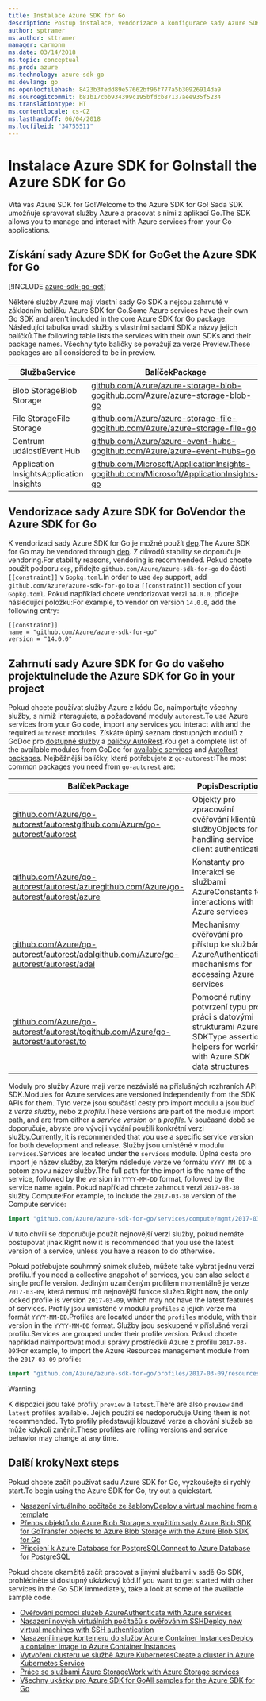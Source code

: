 ```yaml
---
title: Instalace Azure SDK for Go
description: Postup instalace, vendorizace a konfigurace sady Azure SDK for Go
author: sptramer
ms.author: sttramer
manager: carmonm
ms.date: 03/14/2018
ms.topic: conceptual
ms.prod: azure
ms.technology: azure-sdk-go
ms.devlang: go
ms.openlocfilehash: 8423b3fedd89e57662bf96f777a5b30926914da9
ms.sourcegitcommit: b81b17cbb934399c195bfdcb87137aee935f5234
ms.translationtype: HT
ms.contentlocale: cs-CZ
ms.lasthandoff: 06/04/2018
ms.locfileid: "34755511"
---
```

# <a name="install-the-azure-sdk-for-go"></a><span data-ttu-id="24be1-103">Instalace Azure SDK for Go</span><span class="sxs-lookup"><span data-stu-id="24be1-103">Install the Azure SDK for Go</span></span>

<span data-ttu-id="24be1-104">Vítá vás Azure SDK for Go!</span><span class="sxs-lookup"><span data-stu-id="24be1-104">Welcome to the Azure SDK for Go!</span></span> <span data-ttu-id="24be1-105">Sada SDK umožňuje spravovat služby Azure a pracovat s nimi z aplikací Go.</span><span class="sxs-lookup"><span data-stu-id="24be1-105">The SDK allows you to manage and interact with Azure services from your Go applications.</span></span>

## <a name="get-the-azure-sdk-for-go"></a><span data-ttu-id="24be1-106">Získání sady Azure SDK for Go</span><span class="sxs-lookup"><span data-stu-id="24be1-106">Get the Azure SDK for Go</span></span>

[!INCLUDE [azure-sdk-go-get](includes/azure-sdk-go-get.md)]

<span data-ttu-id="24be1-107">Některé služby Azure mají vlastní sady Go SDK a nejsou zahrnuté v základním balíčku Azure SDK for Go.</span><span class="sxs-lookup"><span data-stu-id="24be1-107">Some Azure services have their own Go SDK and aren't included in the core Azure SDK for Go package.</span></span> <span data-ttu-id="24be1-108">Následující tabulka uvádí služby s vlastními sadami SDK a názvy jejich balíčků.</span><span class="sxs-lookup"><span data-stu-id="24be1-108">The following table lists the services with their own SDKs and their package names.</span></span> <span data-ttu-id="24be1-109">Všechny tyto balíčky se považují za verze Preview.</span><span class="sxs-lookup"><span data-stu-id="24be1-109">These packages are all considered to be in preview.</span></span>

| <span data-ttu-id="24be1-110">Služba</span><span class="sxs-lookup"><span data-stu-id="24be1-110">Service</span></span> | <span data-ttu-id="24be1-111">Balíček</span><span class="sxs-lookup"><span data-stu-id="24be1-111">Package</span></span> |
|---------|---------|
| <span data-ttu-id="24be1-112">Blob Storage</span><span class="sxs-lookup"><span data-stu-id="24be1-112">Blob Storage</span></span> | [<span data-ttu-id="24be1-113">github.com/Azure/azure-storage-blob-go</span><span class="sxs-lookup"><span data-stu-id="24be1-113">github.com/Azure/azure-storage-blob-go</span></span>](https://github.com/Azure/azure-storage-blob-go) |
| <span data-ttu-id="24be1-114">File Storage</span><span class="sxs-lookup"><span data-stu-id="24be1-114">File Storage</span></span> | [<span data-ttu-id="24be1-115">github.com/Azure/azure-storage-file-go</span><span class="sxs-lookup"><span data-stu-id="24be1-115">github.com/Azure/azure-storage-file-go</span></span>](https://github.com/Azure/azure-storage-file-go) |
| <span data-ttu-id="24be1-116">Centrum událostí</span><span class="sxs-lookup"><span data-stu-id="24be1-116">Event Hub</span></span> | [<span data-ttu-id="24be1-117">github.com/Azure/azure-event-hubs-go</span><span class="sxs-lookup"><span data-stu-id="24be1-117">github.com/Azure/azure-event-hubs-go</span></span>](https://github.com/Azure/azure-event-hubs-go) |
| <span data-ttu-id="24be1-118">Application Insights</span><span class="sxs-lookup"><span data-stu-id="24be1-118">Application Insights</span></span> | [<span data-ttu-id="24be1-119">github.com/Microsoft/ApplicationInsights-go</span><span class="sxs-lookup"><span data-stu-id="24be1-119">github.com/Microsoft/ApplicationInsights-go</span></span>](https://github.com/Microsoft/ApplicationInsights-go) |

## <a name="vendor-the-azure-sdk-for-go"></a><span data-ttu-id="24be1-120">Vendorizace sady Azure SDK for Go</span><span class="sxs-lookup"><span data-stu-id="24be1-120">Vendor the Azure SDK for Go</span></span>

<span data-ttu-id="24be1-121">K vendorizaci sady Azure SDK for Go je možné použít [dep](https://github.com/golang/dep).</span><span class="sxs-lookup"><span data-stu-id="24be1-121">The Azure SDK for Go may be vendored through [dep](https://github.com/golang/dep).</span></span> <span data-ttu-id="24be1-122">Z důvodů stability se doporučuje vendoring.</span><span class="sxs-lookup"><span data-stu-id="24be1-122">For stability reasons, vendoring is recommended.</span></span> <span data-ttu-id="24be1-123">Pokud chcete použít podporu `dep`, přidejte `github.com/Azure/azure-sdk-for-go` do části `[[constraint]]` v `Gopkg.toml`.</span><span class="sxs-lookup"><span data-stu-id="24be1-123">In order to use `dep` support, add `github.com/Azure/azure-sdk-for-go` to a `[[constraint]]` section of your `Gopkg.toml`.</span></span> <span data-ttu-id="24be1-124">Pokud například chcete vendorizovat verzi `14.0.0`, přidejte následující položku:</span><span class="sxs-lookup"><span data-stu-id="24be1-124">For example, to vendor on version `14.0.0`, add the following entry:</span></span>

```
[[constraint]]
name = "github.com/Azure/azure-sdk-for-go"
version = "14.0.0"
```

## <a name="include-the-azure-sdk-for-go-in-your-project"></a><span data-ttu-id="24be1-125">Zahrnutí sady Azure SDK for Go do vašeho projektu</span><span class="sxs-lookup"><span data-stu-id="24be1-125">Include the Azure SDK for Go in your project</span></span>

<span data-ttu-id="24be1-126">Pokud chcete používat služby Azure z kódu Go, naimportujte všechny služby, s nimiž interagujete, a požadované moduly `autorest`.</span><span class="sxs-lookup"><span data-stu-id="24be1-126">To use Azure services from your Go code, import any services you interact with and the required `autorest` modules.</span></span>
<span data-ttu-id="24be1-127">Získáte úplný seznam dostupných modulů z GoDoc pro [dostupné služby](https://godoc.org/github.com/Azure/azure-sdk-for-go) a [balíčky AutoRest](https://godoc.org/github.com/Azure/go-autorest).</span><span class="sxs-lookup"><span data-stu-id="24be1-127">You get a complete list of the available modules from GoDoc for [available services](https://godoc.org/github.com/Azure/azure-sdk-for-go) and [AutoRest packages](https://godoc.org/github.com/Azure/go-autorest).</span></span> <span data-ttu-id="24be1-128">Nejběžnější balíčky, které potřebujete z `go-autorest`:</span><span class="sxs-lookup"><span data-stu-id="24be1-128">The most common packages you need from `go-autorest` are:</span></span>

| <span data-ttu-id="24be1-129">Balíček</span><span class="sxs-lookup"><span data-stu-id="24be1-129">Package</span></span> | <span data-ttu-id="24be1-130">Popis</span><span class="sxs-lookup"><span data-stu-id="24be1-130">Description</span></span> |
|---------|-------------|
| <span data-ttu-id="24be1-131">[github.com/Azure/go-autorest/autorest][autorest]</span><span class="sxs-lookup"><span data-stu-id="24be1-131">[github.com/Azure/go-autorest/autorest][autorest]</span></span> | <span data-ttu-id="24be1-132">Objekty pro zpracování ověřování klientů služby</span><span class="sxs-lookup"><span data-stu-id="24be1-132">Objects for handling service client authentication</span></span> |
| <span data-ttu-id="24be1-133">[github.com/Azure/go-autorest/autorest/azure][autorest/azure]</span><span class="sxs-lookup"><span data-stu-id="24be1-133">[github.com/Azure/go-autorest/autorest/azure][autorest/azure]</span></span> | <span data-ttu-id="24be1-134">Konstanty pro interakci se službami Azure</span><span class="sxs-lookup"><span data-stu-id="24be1-134">Constants for interactions with Azure services</span></span> |
| <span data-ttu-id="24be1-135">[github.com/Azure/go-autorest/autorest/adal][autorest/adal]</span><span class="sxs-lookup"><span data-stu-id="24be1-135">[github.com/Azure/go-autorest/autorest/adal][autorest/adal]</span></span> | <span data-ttu-id="24be1-136">Mechanismy ověřování pro přístup ke službám Azure</span><span class="sxs-lookup"><span data-stu-id="24be1-136">Authentication mechanisms for accessing Azure services</span></span> |
| <span data-ttu-id="24be1-137">[github.com/Azure/go-autorest/autorest/to][autorest/to]</span><span class="sxs-lookup"><span data-stu-id="24be1-137">[github.com/Azure/go-autorest/autorest/to][autorest/to]</span></span> | <span data-ttu-id="24be1-138">Pomocné rutiny potvrzení typu pro práci s datovými strukturami Azure SDK</span><span class="sxs-lookup"><span data-stu-id="24be1-138">Type assertion helpers for working with Azure SDK data structures</span></span> |

[autorest]: https://godoc.org/github.com/Azure/go-autorest/autorest
[autorest/azure]: https://godoc.org/github.com/Azure/go-autorest/autorest/azure
[autorest/adal]: https://godoc.org/github.com/Azure/go-autorest/autorest/adal
[autorest/to]: https://godoc.org/github.com/Azure/go-autorest/autorest/to

<span data-ttu-id="24be1-139">Moduly pro služby Azure mají verze nezávislé na příslušných rozhraních API SDK.</span><span class="sxs-lookup"><span data-stu-id="24be1-139">Modules for Azure services are versioned independently from the SDK APIs for them.</span></span> <span data-ttu-id="24be1-140">Tyto verze jsou součástí cesty pro import modulu a jsou buď z _verze služby_, nebo z _profilu_.</span><span class="sxs-lookup"><span data-stu-id="24be1-140">These versions are part of the module import path, and are from either a _service version_ or a _profile_.</span></span> <span data-ttu-id="24be1-141">V současné době se doporučuje, abyste pro vývoj i vydání použili konkrétní verzi služby.</span><span class="sxs-lookup"><span data-stu-id="24be1-141">Currently, it is recommended that you use a specific service version for both development and release.</span></span> <span data-ttu-id="24be1-142">Služby jsou umístěné v modulu `services`.</span><span class="sxs-lookup"><span data-stu-id="24be1-142">Services are located under the `services` module.</span></span> <span data-ttu-id="24be1-143">Úplná cesta pro import je název služby, za kterým následuje verze ve formátu `YYYY-MM-DD` a potom znovu název služby.</span><span class="sxs-lookup"><span data-stu-id="24be1-143">The full path for the import is the name of the service, followed by the version in `YYYY-MM-DD` format, followed by the service name again.</span></span> <span data-ttu-id="24be1-144">Pokud například chcete zahrnout verzi `2017-03-30` služby Compute:</span><span class="sxs-lookup"><span data-stu-id="24be1-144">For example, to include the `2017-03-30` version of the Compute service:</span></span>

```go
import "github.com/Azure/azure-sdk-for-go/services/compute/mgmt/2017-03-30/compute"
```

<span data-ttu-id="24be1-145">V tuto chvíli se doporučuje použít nejnovější verzi služby, pokud nemáte postupovat jinak.</span><span class="sxs-lookup"><span data-stu-id="24be1-145">Right now it is recommended that you use the latest version of a service, unless you have a reason to do otherwise.</span></span>

<span data-ttu-id="24be1-146">Pokud potřebujete souhrnný snímek služeb, můžete také vybrat jednu verzi profilu.</span><span class="sxs-lookup"><span data-stu-id="24be1-146">If you need a collective snapshot of services, you can also select a single profile version.</span></span> <span data-ttu-id="24be1-147">Jediným uzamčeným profilem momentálně je verze `2017-03-09`, která nemusí mít nejnovější funkce služeb.</span><span class="sxs-lookup"><span data-stu-id="24be1-147">Right now, the only locked profile is version `2017-03-09`, which may not have the latest features of services.</span></span> <span data-ttu-id="24be1-148">Profily jsou umístěné v modulu `profiles` a jejich verze má formát `YYYY-MM-DD`.</span><span class="sxs-lookup"><span data-stu-id="24be1-148">Profiles are located under the `profiles` module, with their version in the `YYYY-MM-DD` format.</span></span> <span data-ttu-id="24be1-149">Služby jsou seskupené v příslušné verzi profilu.</span><span class="sxs-lookup"><span data-stu-id="24be1-149">Services are grouped under their profile version.</span></span> <span data-ttu-id="24be1-150">Pokud chcete například naimportovat modul správy prostředků Azure z profilu `2017-03-09`:</span><span class="sxs-lookup"><span data-stu-id="24be1-150">For example, to import the Azure Resources management module from the `2017-03-09` profile:</span></span>

```go
import "github.com/Azure/azure-sdk-for-go/profiles/2017-03-09/resources/mgmt/resources"
```

> [!WARNING]
> <span data-ttu-id="24be1-151">K dispozici jsou také profily `preview` a `latest`.</span><span class="sxs-lookup"><span data-stu-id="24be1-151">There are also `preview` and `latest` profiles available.</span></span> <span data-ttu-id="24be1-152">Jejich použití se nedoporučuje.</span><span class="sxs-lookup"><span data-stu-id="24be1-152">Using them is not recommended.</span></span> <span data-ttu-id="24be1-153">Tyto profily představují klouzavé verze a chování služeb se může kdykoli změnit.</span><span class="sxs-lookup"><span data-stu-id="24be1-153">These profiles are rolling versions and service behavior may change at any time.</span></span>

## <a name="next-steps"></a><span data-ttu-id="24be1-154">Další kroky</span><span class="sxs-lookup"><span data-stu-id="24be1-154">Next steps</span></span>

<span data-ttu-id="24be1-155">Pokud chcete začít používat sadu Azure SDK for Go, vyzkoušejte si rychlý start.</span><span class="sxs-lookup"><span data-stu-id="24be1-155">To begin using the Azure SDK for Go, try out a quickstart.</span></span>

* [<span data-ttu-id="24be1-156">Nasazení virtuálního počítače ze šablony</span><span class="sxs-lookup"><span data-stu-id="24be1-156">Deploy a virtual machine from a template</span></span>](azure-sdk-go-qs-vm.md)
* [<span data-ttu-id="24be1-157">Přenos objektů do Azure Blob Storage s využitím sady Azure Blob SDK for Go</span><span class="sxs-lookup"><span data-stu-id="24be1-157">Transfer objects to Azure Blob Storage with the Azure Blob SDK for Go</span></span>](/azure/storage/blobs/storage-quickstart-blobs-go?toc=%2fgo%2fazure%2ftoc.json)
* [<span data-ttu-id="24be1-158">Připojení k Azure Database for PostgreSQL</span><span class="sxs-lookup"><span data-stu-id="24be1-158">Connect to Azure Database for PostgreSQL</span></span>](/azure/postgresql/connect-go?toc=%2fgo%2fazure%2ftoc.json)

<span data-ttu-id="24be1-159">Pokud chcete okamžitě začít pracovat s jinými službami v sadě Go SDK, prohlédněte si dostupný ukázkový kód.</span><span class="sxs-lookup"><span data-stu-id="24be1-159">If you want to get started with other services in the Go SDK immediately, take a look at some of the available sample code.</span></span>

* [<span data-ttu-id="24be1-160">Ověřování pomocí služeb Azure</span><span class="sxs-lookup"><span data-stu-id="24be1-160">Authenticate with Azure services</span></span>](https://github.com/Azure-Samples/azure-sdk-for-go-samples/tree/master/iam)
* [<span data-ttu-id="24be1-161">Nasazení nových virtuálních počítačů s ověřováním SSH</span><span class="sxs-lookup"><span data-stu-id="24be1-161">Deploy new virtual machines with SSH authentication</span></span>](https://github.com/Azure-Samples/azure-sdk-for-go-samples/tree/master/compute)
* [<span data-ttu-id="24be1-162">Nasazení image kontejneru do služby Azure Container Instances</span><span class="sxs-lookup"><span data-stu-id="24be1-162">Deploy a container image to Azure Container Instances</span></span>](https://github.com/Azure-Samples/azure-sdk-for-go-samples/tree/master/containerinstance)
* [<span data-ttu-id="24be1-163">Vytvoření clusteru ve službě Azure Kubernetes</span><span class="sxs-lookup"><span data-stu-id="24be1-163">Create a cluster in Azure Kubernetes Service</span></span>](https://github.com/Azure-Samples/azure-sdk-for-go-samples/tree/master/containerservice)
* [<span data-ttu-id="24be1-164">Práce se službami Azure Storage</span><span class="sxs-lookup"><span data-stu-id="24be1-164">Work with Azure Storage services</span></span>](https://github.com/Azure-Samples/azure-sdk-for-go-samples/tree/master/storage)
* [<span data-ttu-id="24be1-165">Všechny ukázky pro Azure SDK for Go</span><span class="sxs-lookup"><span data-stu-id="24be1-165">All samples for the Azure SDK for Go</span></span>](https://github.com/azure-samples/azure-sdk-for-go-samples)
